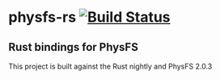 # physfs-rs [![Build Status](https://travis-ci.org/PistonDevelopers/physfs-rs.svg?branch=master)](https://travis-ci.org/PistonDevelopers/physfs-rs)

## Rust bindings for PhysFS

This project is built against the Rust nightly and PhysFS 2.0.3
